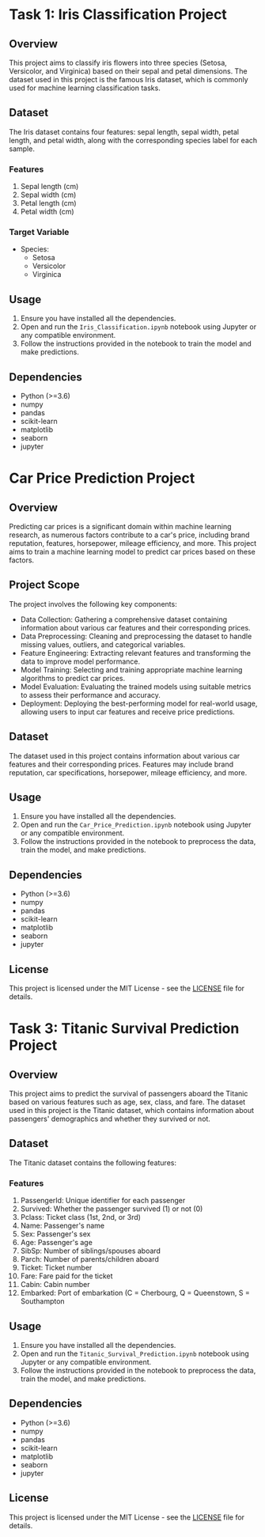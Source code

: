 # Task 1: Iris Classification Project

## Overview
This project aims to classify iris flowers into three species (Setosa, Versicolor, and Virginica) based on their sepal and petal dimensions. The dataset used in this project is the famous Iris dataset, which is commonly used for machine learning classification tasks.

## Dataset
The Iris dataset contains four features: sepal length, sepal width, petal length, and petal width, along with the corresponding species label for each sample.

### Features
1. Sepal length (cm)
2. Sepal width (cm)
3. Petal length (cm)
4. Petal width (cm)

### Target Variable
- Species:
    - Setosa
    - Versicolor
    - Virginica

## Usage
1. Ensure you have installed all the dependencies.
2. Open and run the `Iris_Classification.ipynb` notebook using Jupyter or any compatible environment.
3. Follow the instructions provided in the notebook to train the model and make predictions.

## Dependencies
- Python (>=3.6)
- numpy
- pandas
- scikit-learn
- matplotlib
- seaborn
- jupyter

# Car Price Prediction Project

## Overview
Predicting car prices is a significant domain within machine learning research, as numerous factors contribute to a car's price, including brand reputation, features, horsepower, mileage efficiency, and more. This project aims to train a machine learning model to predict car prices based on these factors.

## Project Scope
The project involves the following key components:
- Data Collection: Gathering a comprehensive dataset containing information about various car features and their corresponding prices.
- Data Preprocessing: Cleaning and preprocessing the dataset to handle missing values, outliers, and categorical variables.
- Feature Engineering: Extracting relevant features and transforming the data to improve model performance.
- Model Training: Selecting and training appropriate machine learning algorithms to predict car prices.
- Model Evaluation: Evaluating the trained models using suitable metrics to assess their performance and accuracy.
- Deployment: Deploying the best-performing model for real-world usage, allowing users to input car features and receive price predictions.

## Dataset
The dataset used in this project contains information about various car features and their corresponding prices. Features may include brand reputation, car specifications, horsepower, mileage efficiency, and more.

## Usage
1. Ensure you have installed all the dependencies.
2. Open and run the `Car_Price_Prediction.ipynb` notebook using Jupyter or any compatible environment.
3. Follow the instructions provided in the notebook to preprocess the data, train the model, and make predictions.

## Dependencies
- Python (>=3.6)
- numpy
- pandas
- scikit-learn
- matplotlib
- seaborn
- jupyter

## License
This project is licensed under the MIT License - see the [LICENSE](LICENSE) file for details.

# Task 3: Titanic Survival Prediction Project

## Overview
This project aims to predict the survival of passengers aboard the Titanic based on various features such as age, sex, class, and fare. The dataset used in this project is the Titanic dataset, which contains information about passengers' demographics and whether they survived or not.

## Dataset
The Titanic dataset contains the following features:

### Features
1. PassengerId: Unique identifier for each passenger
2. Survived: Whether the passenger survived (1) or not (0)
3. Pclass: Ticket class (1st, 2nd, or 3rd)
4. Name: Passenger's name
5. Sex: Passenger's sex
6. Age: Passenger's age
7. SibSp: Number of siblings/spouses aboard
8. Parch: Number of parents/children aboard
9. Ticket: Ticket number
10. Fare: Fare paid for the ticket
11. Cabin: Cabin number
12. Embarked: Port of embarkation (C = Cherbourg, Q = Queenstown, S = Southampton

## Usage
1. Ensure you have installed all the dependencies.
2. Open and run the `Titanic_Survival_Prediction.ipynb` notebook using Jupyter or any compatible environment.
3. Follow the instructions provided in the notebook to preprocess the data, train the model, and make predictions.

## Dependencies
- Python (>=3.6)
- numpy
- pandas
- scikit-learn
- matplotlib
- seaborn
- jupyter

## License
This project is licensed under the MIT License - see the [LICENSE](LICENSE) file for details.
